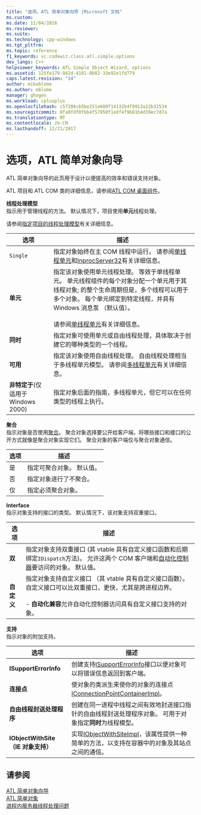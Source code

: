 ```yaml
---
title: "选项，ATL 简单对象向导 |Microsoft 文档"
ms.custom: 
ms.date: 11/04/2016
ms.reviewer: 
ms.suite: 
ms.technology: cpp-windows
ms.tgt_pltfrm: 
ms.topic: reference
f1_keywords: vc.codewiz.class.atl.simple.options
dev_langs: C++
helpviewer_keywords: ATL Simple Object Wizard, options
ms.assetid: 125fe179-942d-4181-8b82-33e92e1fd779
caps.latest.revision: "14"
author: mikeblome
ms.author: mblome
manager: ghogen
ms.workload: cplusplus
ms.openlocfilehash: c57206cb5be251e609f14132b4f0913a22b31534
ms.sourcegitcommit: 8fa8fdf0fbb4f57950f1e8f4f9b81b4d39ec7d7a
ms.translationtype: MT
ms.contentlocale: zh-CN
ms.lasthandoff: 12/21/2017
---
```

# <a name="options-atl-simple-object-wizard"></a>选项，ATL 简单对象向导
ATL 简单对象向导的此页用于设计以便提高的效率和错误支持对象。  
  
 ATL 项目和 ATL COM 类的详细信息，请参阅[ATL COM 桌面组件](../../atl/atl-com-desktop-components.md)。  
  
 **线程处理模型**  
 指示用于管理线程的方法。 默认情况下，项目使用**单元**线程处理。  
  
 请参阅[指定项目的线程处理模型](../../atl/specifying-the-threading-model-for-a-project-atl.md)有关详细信息。  
  
|选项|描述|  
|------------|-----------------|  
|`Single`|指定对象始终在主 COM 线程中运行。 请参阅[单线程单元](http://msdn.microsoft.com/library/windows/desktop/ms680112)和[InprocServer32](http://msdn.microsoft.com/library/windows/desktop/ms682390)有关详细信息。|  
|**单元**|指定该对象使用单元线程处理。 等效于单线程单元。 单元线程组件的每个对象分配一个单元用于其线程对象; 的整个生命周期但是，多个线程可以用于多个对象。 每个单元绑定到特定线程，并具有 Windows 消息泵 （默认值）。<br /><br /> 请参阅[单线程单元](http://msdn.microsoft.com/library/windows/desktop/ms680112)有关详细信息。|  
|**同时**|指定对象可使用单元或自由线程处理，具体取决于创建它的哪种类型的一个线程。|  
|**可用**|指定该对象使用自由线程处理。 自由线程处理相当于多线程单元模型。 请参阅[多线程单元](http://msdn.microsoft.com/library/windows/desktop/ms693421)有关详细信息。|  
|**非特定于**(仅适用于 Windows 2000)|指定对象后面的指南，多线程单元，但它可以在任何类型的线程上执行。|  
  
 **聚合**  
 指示对象是否使用[聚合](http://msdn.microsoft.com/library/windows/desktop/ms686558)。 聚合对象选择要公开给客户端，将哪些接口和接口的公开方式就像是聚合对象实现它们。 聚合对象的客户端仅与聚合对象通信。  
  
|选项|描述|  
|------------|-----------------|  
|是|指定可聚合对象。 默认值。|  
|否|指定对象进行了不聚合。|  
|仅|指定必须聚合对象。|  
  
 **Interface**  
 指示对象支持的接口的类型。 默认情况下，该对象支持双重接口。  
  
|选项|描述|  
|------------|-----------------|  
|**双**|指定对象支持双重接口 (其 vtable 具有自定义接口函数和后期绑定`IDispatch`方法)。 允许这两个 COM 客户端和[自动化控制器](../../mfc/automation-clients.md)要访问的对象。 默认值。|  
|**自定义**|指定对象支持自定义接口 （其 vtable 具有自定义接口函数）。 自定义接口可以比双重接口，更快，尤其是跨进程边界。<br /><br /> -   **自动化兼容**允许自动化控制器访问具有自定义接口支持的对象。|  
  
 **支持**  
 指示对象的附加支持。  
  
|选项|描述|  
|------------|-----------------|  
|**ISupportErrorInfo**|创建支持[ISupportErrorInfo](../../atl/reference/isupporterrorinfoimpl-class.md)接口以便对象可以将错误信息返回到客户端。|  
|**连接点**|使对象的类派生来使你的对象的连接点[IConnectionPointContainerImpl](../../atl/reference/iconnectionpointcontainerimpl-class.md)。|  
|**自由线程封送处理程序**|创建在同一进程中线程之间有效地封送接口指针的自由线程封送处理程序对象。 可用于对象指定**同时**为线程模型。|  
|**IObjectWithSite （IE 对象支持）**|实现[IObjectWithSiteImpl](../../atl/reference/iobjectwithsiteimpl-class.md)，该属性提供一种简单的方法，以支持在容器中的对象及其站点之间的通信。|  
  
## <a name="see-also"></a>请参阅  
 [ATL 简单对象向导](../../atl/reference/atl-simple-object-wizard.md)   
 [ATL 简单对象](../../atl/reference/adding-an-atl-simple-object.md)   
 [进程内服务器线程处理问题](http://msdn.microsoft.com/library/windows/desktop/ms687205)

